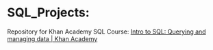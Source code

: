 # SQL_Projects:



Repository for Khan Academy SQL Course: [Intro to SQL: Querying and managing data | Khan Academy](https://www.khanacademy.org/computing/computer-programming/sql/)